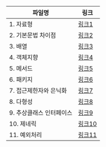 | 파일명                   | 링크                                  |
| ------------------------ | ------------------------------------- |
| 1. 자료형                | [링크1](./1.자료형.md)                |
| 2. 기본문법 차이점       | [링크2](./2.기본문법_차이점.md)       |
| 3. 배열                  | [링크3](./3.배열.md)                  |
| 4. 객체지향              | [링크4](./4.객체지향.md)              |
| 5. 메서드                | [링크5](./5.메서드.md)                |
| 6. 패키지                | [링크6](./6.패키지.md)                |
| 7. 접근제한자와 은닉화   | [링크7](./7.접근제한자_은닉화.md)     |
| 8. 다형성                | [링크8](./8.다형성.md)                |
| 9. 추상클래스 인터페이스 | [링크9](./9.추상클래스_인터페이스.md) |
| 10. 제네릭               | [링크10](./10.제네릭.md)              |
| 11. 예외처리             | [링크11](./11.예외처리.md)            |

